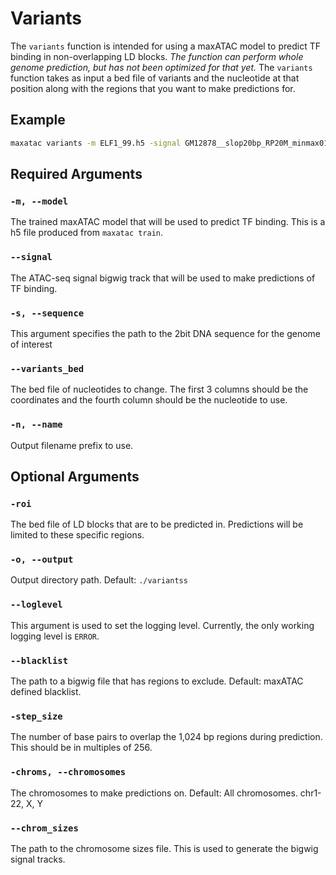 # Variants

The `variants` function is intended for using a maxATAC model to predict TF binding in non-overlapping LD blocks. *The function can perform whole genome prediction, but has not been optimized for that yet.* The `variants` function takes as input a bed file of variants and the nucleotide at that position along with the regions that you want to make predictions for.

## Example

```bash
maxatac variants -m ELF1_99.h5 -signal GM12878__slop20bp_RP20M_minmax01.bw -name GM12878_ELF1 -s hg38.2bit --chromosome chr20 -variants_bed AD_risk_loci.bed
```

## Required Arguments

### `-m, --model`

The trained maxATAC model that will be used to predict TF binding. This is a h5 file produced from `maxatac train`. 

### `--signal`

The ATAC-seq signal bigwig track that will be used to make predictions of TF binding. 

### `-s, --sequence`

This argument specifies the path to the 2bit DNA sequence for the genome of interest

### `--variants_bed`

The bed file of nucleotides to change. The first 3 columns should be the coordinates and the fourth column should be the nucleotide to use.

### `-n, --name`

Output filename prefix to use.

## Optional Arguments

### `-roi`

The bed file of LD blocks that are to be predicted in. Predictions will be limited to these specific regions.

### `-o, --output`

Output directory path. Default: `./variantss`

### `--loglevel`

This argument is used to set the logging level. Currently, the only working logging level is `ERROR`.

### `--blacklist`

The path to a bigwig file that has regions to exclude. Default: maxATAC defined blacklist.

### `-step_size`

The number of base pairs to overlap the 1,024 bp regions during prediction. This should be in multiples of 256.

### `-chroms, --chromosomes`

The chromosomes to make predictions on. Default: All chromosomes. chr1-22, X, Y

### `--chrom_sizes`

The path to the chromosome sizes file. This is used to generate the bigwig signal tracks.
